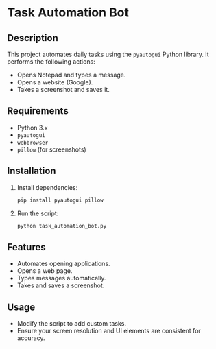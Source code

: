 # Task Automation Bot

## Description
This project automates daily tasks using the `pyautogui` Python library. It performs the following actions:
- Opens Notepad and types a message.
- Opens a website (Google).
- Takes a screenshot and saves it.

## Requirements
- Python 3.x
- `pyautogui`
- `webbrowser`
- `pillow` (for screenshots)

## Installation
1. Install dependencies:
   ```bash
   pip install pyautogui pillow
   ```
2. Run the script:
   ```bash
   python task_automation_bot.py
   ```

## Features
- Automates opening applications.
- Opens a web page.
- Types messages automatically.
- Takes and saves a screenshot.

## Usage
- Modify the script to add custom tasks.
- Ensure your screen resolution and UI elements are consistent for accuracy.
